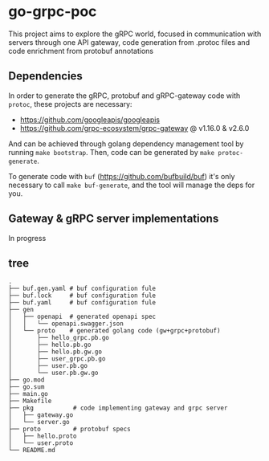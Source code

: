 # go-grpc-poc

This project aims to explore the gRPC world, focused in communication with servers through one API gateway, code generation from .protoc files and code enrichment from protobuf annotations

## Dependencies

In order to generate the gRPC, protobuf and gRPC-gateway code with `protoc`, these projects are necessary:
- https://github.com/googleapis/googleapis
- https://github.com/grpc-ecosystem/grpc-gateway @ v1.16.0 & v2.6.0

And can be achieved through golang dependency management tool by running `make bootstrap`. Then, code can be generated by `make protoc-generate`.

To generate code with `buf` (https://github.com/bufbuild/buf) it's only necessary to call `make buf-generate`, and the tool will manage the deps for you.

## Gateway & gRPC server implementations

In progress

## tree

```
.
├── buf.gen.yaml # buf configuration fule
├── buf.lock     # buf configuration fule
├── buf.yaml     # buf configuration fule
├── gen
│   ├── openapi  # generated openapi spec
│   │   └── openapi.swagger.json
│   └── proto    # generated golang code (gw+grpc+protobuf)
│       ├── hello_grpc.pb.go
│       ├── hello.pb.go
│       ├── hello.pb.gw.go
│       ├── user_grpc.pb.go
│       ├── user.pb.go
│       └── user.pb.gw.go
├── go.mod
├── go.sum
├── main.go
├── Makefile
├── pkg           # code implementing gateway and grpc server
│   ├── gateway.go
│   └── server.go
├── proto         # protobuf specs
│   ├── hello.proto
│   └── user.proto
└── README.md
```